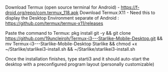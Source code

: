 Download Termux (open source terminal for Android) - https://f-droid.org/repo/com.termux_118.apk
Download Termux:X11 - Need this to display the Desktop Environment separate of Android : https://github.com/termux/termux-x11/releases

Paste the command to Termux:
pkg install git -y && git clone https://github.com/19uncleiroh/Termux-i3---Starlike-Mobile-Desktop.git && mv Termux-i3---Starlike-Mobile-Desktop Starlike && chmod +x ~/Starlike/starlikei3-install.sh && ~/Starlike/starlikei3-install.sh

Once the installation finishes, type starti3 and it should auto-start the desktop with a preconfigured program layout (personally customizable)
